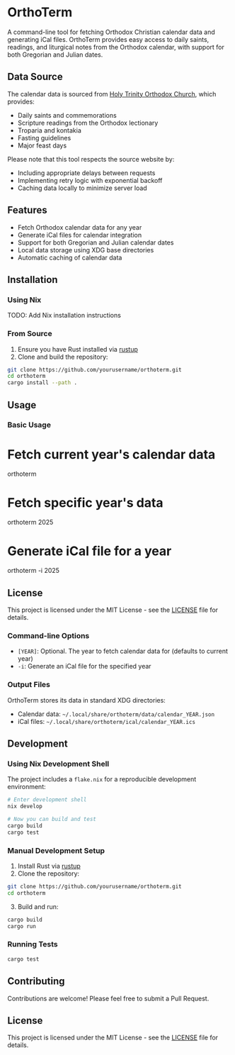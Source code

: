 # OrthoTerm

A command-line tool for fetching Orthodox Christian calendar data and generating iCal files. OrthoTerm provides easy access to daily saints, readings, and liturgical notes from the Orthodox calendar, with support for both Gregorian and Julian dates.

## Data Source

The calendar data is sourced from [Holy Trinity Orthodox Church](https://holytrinityorthodox.com/calendar/), which provides:
- Daily saints and commemorations
- Scripture readings from the Orthodox lectionary
- Troparia and kontakia
- Fasting guidelines
- Major feast days

Please note that this tool respects the source website by:
- Including appropriate delays between requests
- Implementing retry logic with exponential backoff
- Caching data locally to minimize server load

## Features

- Fetch Orthodox calendar data for any year
- Generate iCal files for calendar integration
- Support for both Gregorian and Julian calendar dates
- Local data storage using XDG base directories
- Automatic caching of calendar data

## Installation

### Using Nix

TODO: Add Nix installation instructions

### From Source

1. Ensure you have Rust installed via [rustup](https://rustup.rs/)
2. Clone and build the repository:

```bash
git clone https://github.com/yourusername/orthoterm.git
cd orthoterm
cargo install --path .
```

## Usage

### Basic Usage

# Fetch current year's calendar data
orthoterm

# Fetch specific year's data
orthoterm 2025

# Generate iCal file for a year
orthoterm -i 2025

## License

This project is licensed under the MIT License - see the [LICENSE](LICENSE) file for details. 

### Command-line Options

- `[YEAR]`: Optional. The year to fetch calendar data for (defaults to current year)
- `-i`: Generate an iCal file for the specified year

### Output Files

OrthoTerm stores its data in standard XDG directories:
- Calendar data: `~/.local/share/orthoterm/data/calendar_YEAR.json`
- iCal files: `~/.local/share/orthoterm/ical/calendar_YEAR.ics`

## Development

### Using Nix Development Shell

The project includes a `flake.nix` for a reproducible development environment:

```bash
# Enter development shell
nix develop

# Now you can build and test
cargo build
cargo test
```

### Manual Development Setup

1. Install Rust via [rustup](https://rustup.rs/)
2. Clone the repository:
```bash
git clone https://github.com/yourusername/orthoterm.git
cd orthoterm
```

3. Build and run:
```bash
cargo build
cargo run
```

### Running Tests

```bash
cargo test
```

## Contributing

Contributions are welcome! Please feel free to submit a Pull Request.

## License

This project is licensed under the MIT License - see the [LICENSE](LICENSE) file for details. 